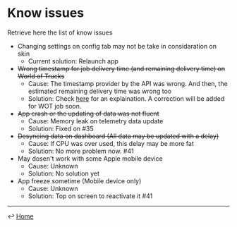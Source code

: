 # Know issues

Retrieve here the list of know issues

- Changing settings on config tab may not be take in considaration on skin
    - Current solution: Relaunch app
- ~~Wrong timestamp for job delivery time (and remaining delivery time) on World of Trucks~~
    - Cause: The timestamp provider by the API was wrong. And then, the estimated remaining delivery time was wrong too
    - Solution: Check [here](https://github.com/JAGFx/ets2-dashboard-skin/issues/33#issuecomment-725514001) for an explaination. A correction will be added for WOT job soon.
- ~~App crash or the updating of data was not fluent~~
    - Cause: Memory leak on telemetry data update
    - Solution: Fixed on #35
- ~~Desyncing data on dashboard (All data may be updated with a delay)~~
    - Cause: If CPU was over used, this delay may be more fat
    - Solution: No more problem now. #41
- May dosen't work with some Apple mobile device
    - Cause: Unknown
    - Solution: No solution yet
- App freeze sometime (Mobile device only)
    - Cause: Unknown
    - Solution: Top on screen to reactivate it #41

---
↩️ [Home](../README.md)
